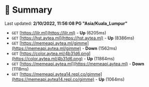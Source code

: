 # 📖 Summary
Last updated: **2/10/2022, 11:56:08 PG "Asia/Kuala_Lumpur"**

- `GET` [https://lilr.ml](https://lilr.ml) - **Up** (6205ms)
- `GET` [https://hst.aytea.ml](https://hst.aytea.ml) - **Up** (8386ms)
- `GET` [https://memeapi.aytea.ml/gimme](https://memeapi.aytea.ml/gimme) - **Down** (1562ms)
- `GET` [https://color.aytea.ml/4b31d6.png](https://color.aytea.ml/4b31d6.png) - **Up** (11864ms)
- `GET` [https://memeapi.aytea.ml](https://memeapi.aytea.ml) - **Down** (1118ms)
- `GET` [https://memeapi.aytea14.repl.co/gimme](https://memeapi.aytea14.repl.co/gimme) - **Up** (1064ms)
